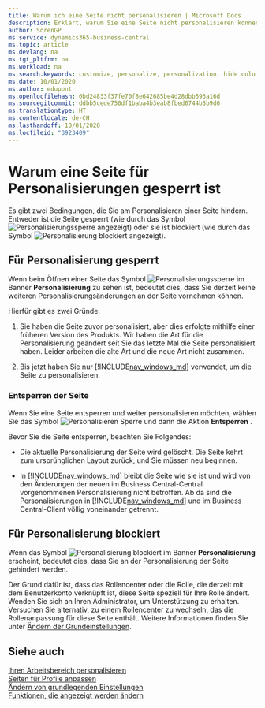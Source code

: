 ```yaml
---
title: Warum ich eine Seite nicht personalisieren | Microsoft Docs
description: Erklärt, warum Sie eine Seite nicht personalisieren können und was Sie tun können, um sie zu entsperren, sodass Sie sie anpassen können.
author: SorenGP
ms.service: dynamics365-business-central
ms.topic: article
ms.devlang: na
ms.tgt_pltfrm: na
ms.workload: na
ms.search.keywords: customize, personalize, personalization, hide columns, remove fields, move fields
ms.date: 10/01/2020
ms.author: edupont
ms.openlocfilehash: 0bd24833f37fe70f8e642685be4d28dbb593a16d
ms.sourcegitcommit: ddbb5cede750df1baba4b3eab8fbed6744b5b9d6
ms.translationtype: HT
ms.contentlocale: de-CH
ms.lasthandoff: 10/01/2020
ms.locfileid: "3923409"
---
```

# <a name="why-a-page-is-locked-from-personalization"></a>Warum eine Seite für Personalisierungen gesperrt ist

Es gibt zwei Bedingungen, die Sie am Personalisieren einer Seite hindern. Entweder ist die Seite gesperrt (wie durch das Symbol ![Personalisierungssperre](media/personalization-lock-icon.png "Personalisieren sperren") angezeigt) oder sie ist blockiert (wie durch das Symbol ![Personalisierung blockiert](media/personalization-blocked-icon.png "Personalisierung blockiert") angezeigt).

## <a name="locked-from-personalizing"></a>Für Personalisierung gesperrt

Wenn beim Öffnen einer Seite das Symbol ![Personalisierungssperre](media/personalization-lock-icon.png "Personalisieren sperren") im Banner **Personalisierung** zu sehen ist, bedeutet dies, dass Sie derzeit keine weiteren Personalisierungsänderungen an der Seite vornehmen können.

<!-- This is because we changed the way personalization works behind the scenes since the last time that you personalized the page. Unfortunately, the old way and new of doing things do not work together.

The page currently includes the last personalization changes that you made. If you want to continue personalizing the page, then you can choose the lock icon and then **Unlock**. Just be aware that if you choose to unlock the page, the current personalization of the page will be cleared, and you will have to start from scratch.
-->

Hierfür gibt es zwei Gründe:

1. Sie haben die Seite zuvor personalisiert, aber dies erfolgte mithilfe einer früheren Version des Produkts. Wir haben die Art für die Personalisierung geändert seit Sie das letzte Mal die Seite personalisiert haben. Leider arbeiten die alte Art und die neue Art nicht zusammen.

2. Bis jetzt haben Sie nur [!INCLUDE[nav_windows_md](includes/nav_windows_md.md)] verwendet, um die Seite zu personalisieren.

### <a name="unlocking-the-page"></a>Entsperren der Seite

Wenn Sie eine Seite entsperren und weiter personalisieren möchten, wählen Sie das Symbol ![Personalisieren Sperre](media/personalization-lock-icon.png "Personalisieren sperren") und dann die Aktion **Entsperren** .  

Bevor Sie die Seite entsperren, beachten Sie Folgendes:

- Die aktuelle Personalisierung der Seite wird gelöscht. Die Seite kehrt zum ursprünglichen Layout zurück, und Sie müssen neu beginnen.

- In [!INCLUDE[nav_windows_md](includes/nav_windows_md.md)] bleibt die Seite wie sie ist und wird von den Änderungen der neuen im Business Central-Central vorgenommenen Personalisierung nicht betroffen. Ab da sind die Personalisierungen in [!INCLUDE[nav_windows_md](includes/nav_windows_md.md)] und im Business Central-Client völlig voneinander getrennt.

## <a name="blocked-from-personalizing"></a>Für Personalisierung blockiert

Wenn das Symbol ![Personalisierung blockiert](media/personalization-blocked-icon.png "Personalisierung blockiert") im Banner **Personalisierung** erscheint, bedeutet dies, dass Sie an der Personalisierung der Seite gehindert werden.

<!-- Only text is translated, so removing this image for non-English UX reasons.  ![Personalize blocked](media/personalization-blocked.png "Personalize lock") -->

Der Grund dafür ist, dass das Rollencenter oder die Rolle, die derzeit mit dem Benutzerkonto verknüpft ist, diese Seite speziell für Ihre Rolle ändert. Wenden Sie sich an Ihren Administrator, um Unterstützung zu erhalten. Versuchen Sie alternativ, zu einem Rollencenter zu wechseln, das die Rollenanpassung für diese Seite enthält. Weitere Informationen finden Sie unter [Ändern der Grundeinstellungen](ui-change-basic-settings.md).

## <a name="see-also"></a>Siehe auch
[Ihren Arbeitsbereich personalisieren](ui-personalization-user.md)  
[Seiten für Profile anpassen](ui-personalization-manage.md)  
[Ändern von grundlegenden Einstellungen](ui-change-basic-settings.md)  
[Funktionen, die angezeigt werden ändern](ui-experiences.md)  
